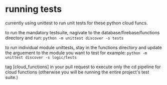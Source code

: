 

# running tests

currently using unittest to run unit tests for these python cloud funcs. 

to run the mandatory testsuite, nagivate to the database/firebase/functions directory and run:
`python -m unittest discover -s tests`

to run individual module unittests, stay in the functions directory and update the arguement to the module you want to test for example:
`python -m unittest discover -s logic/tests`

tag [cloud_functions] in your pull request to  execute only the cd pipeline for cloud functions (otherwise you will be running the entire project's test suite.)